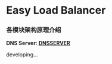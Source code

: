 # Easy Load Balancer

### 各模块架构原理介绍
**DNS Server: [DNSSERVER][1]**

[1]: https://github.com/LeechanX/Easy-Load-Balancer/blob/master/dnsserver/README.md

developing...

